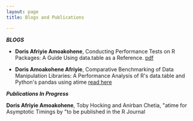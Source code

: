 ```yaml
---
layout: page
title: Blogs and Publications

---
```

***BLOGS***

- **Doris Afriyie Amoakohene**, Conducting Performance Tests on R Packages: A Guide Using data.table as a Reference. [pdf](https://github.com/rdatatable-community/The-Raft/tree/main/posts/2024-09-01-Performance-Doris_Amoakohene)

-  **Doris Amoakohene Afriyie**, Comparative Benchmarking of Data Manipulation Libraries: A Performance Analysis of R's data.table and Python's pandas using atime [read here](https://github.com/rdatatable-community/The-Raft/tree/main/posts/2024-09-01-Performance%20Comparison%3A%20Data.table%20in%20R%20and%20Pandas%20in%20Python-Doris%20Amoakohene)



***Publications In Progress***

**Doris Afriyie Amoakohene**, Toby Hocking and Anirban Chetia, "atime for Asymptotic Timings by "to be published in the R Journal



